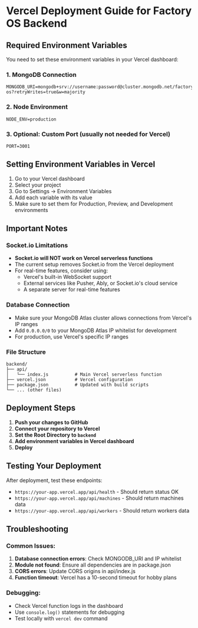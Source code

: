 # Vercel Deployment Guide for Factory OS Backend

## Required Environment Variables

You need to set these environment variables in your Vercel dashboard:

### 1. MongoDB Connection
```
MONGODB_URI=mongodb+srv://username:password@cluster.mongodb.net/factory-os?retryWrites=true&w=majority
```

### 2. Node Environment
```
NODE_ENV=production
```

### 3. Optional: Custom Port (usually not needed for Vercel)
```
PORT=3001
```

## Setting Environment Variables in Vercel

1. Go to your Vercel dashboard
2. Select your project
3. Go to Settings → Environment Variables
4. Add each variable with its value
5. Make sure to set them for Production, Preview, and Development environments

## Important Notes

### Socket.io Limitations
- **Socket.io will NOT work on Vercel serverless functions**
- The current setup removes Socket.io from the Vercel deployment
- For real-time features, consider using:
  - Vercel's built-in WebSocket support
  - External services like Pusher, Ably, or Socket.io's cloud service
  - A separate server for real-time features

### Database Connection
- Make sure your MongoDB Atlas cluster allows connections from Vercel's IP ranges
- Add `0.0.0.0/0` to your MongoDB Atlas IP whitelist for development
- For production, use Vercel's specific IP ranges

### File Structure
```
backend/
├── api/
│   └── index.js          # Main Vercel serverless function
├── vercel.json           # Vercel configuration
├── package.json          # Updated with build scripts
└── ... (other files)
```

## Deployment Steps

1. **Push your changes to GitHub**
2. **Connect your repository to Vercel**
3. **Set the Root Directory to `backend`**
4. **Add environment variables in Vercel dashboard**
5. **Deploy**

## Testing Your Deployment

After deployment, test these endpoints:
- `https://your-app.vercel.app/api/health` - Should return status OK
- `https://your-app.vercel.app/api/machines` - Should return machines data
- `https://your-app.vercel.app/api/workers` - Should return workers data

## Troubleshooting

### Common Issues:
1. **Database connection errors**: Check MONGODB_URI and IP whitelist
2. **Module not found**: Ensure all dependencies are in package.json
3. **CORS errors**: Update CORS origins in api/index.js
4. **Function timeout**: Vercel has a 10-second timeout for hobby plans

### Debugging:
- Check Vercel function logs in the dashboard
- Use `console.log()` statements for debugging
- Test locally with `vercel dev` command
